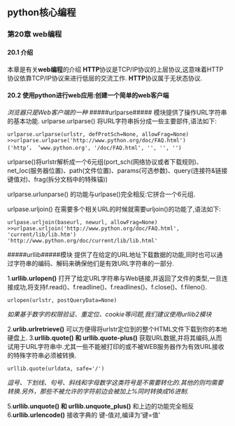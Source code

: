## python核心编程 ##
### 第20章 web编程 ###
#### 20.1 介绍 ####
本章是有关**web编程**的介绍 
**HTTP**协议是TCP/IP协议的上层协议,这意味着HTTP协议依靠TCP/IP协议来进行低层的交流工作. 
**HTTP**协议属于无状态协议. 
#### 20.2 使用python进行web应用:创建一个简单的web客户端 ####
_浏览器只是Web客户端的一种_
#####urlparse##### 模块提供了操作URL字符串的基本功能. 
urlparse.urlparse() 将URL字符串拆分成一些主要部件,语法如下:

    urlparse.urlparse(urlstr, defProtSch=None, allowFrag=None)
	>>urlparse.urlparse('http://www.python.org/doc/FAQ.html')
	('http‘， ‘www.python.org', '/doc/FAQ.html', '', '', '')

urlparse()将urlstr解析成一个6元组(port_sch(网络协议或者下载规则)、net_loc(服务器位置)、path(文件位置)、params(可选参数)、query(连接符&链接键值对)、frag(拆分文档中的特殊锚)) 
 
urlparse.urlunparse() 的功能与urlpase()完全相反:它拼合一个6元组. 
 
urlpase.urljoin() 在需要多个相关URL的时候就需要urljoin()的功能了,语法如下: 

    urlpase.urljoin(baseurl, newurl, allowFrag=None)
	>>urlpase.urljoin('http://www.python.org/doc/FAQ.html', 'current/lib/lib.htm')
	'http://www.python.org/doc/current/lib/lib.html'


#####urllib#####模块 提供了在给定的URL地址下载数据的功能,同时也可以通过字符串的编码、解码来确保他们是有效URL字符串的一部分. 

1.**urllib.urlopen()** 打开了给定URL字符串与Web链接,并返回了文件的类型,一旦连接成功,将支持f.read()、f.readline()、f.readlines()、f.close()、f.fileno(). 

	urlopen(urlstr, postQueryData=None)

_如果基于数字的权限验证、重定位、cookie等问题,我们建议使用urllib2模块_

2.**urlib.urlretrieve()** 可以方便得将urlstr定位到的整个HTML文件下载到你的本地硬盘上. 
3.**urllib.quote() 和 urllib.quote-plus()** 获取URL数据,并将其编码,从而试用于URL字符串中.尤其一些不能被打印的或不被WEB服务器作为有效URL接收的特殊字符串必须被转换. 

    urllib.quote(urldata, safe='/')

_逗号、下划线、句号、斜线和字母数字这类符号是不需要转化的.其他的则均需要转换.另外，那些不被允许的字符前边会被加上%同时转换成16进制._

5.**urllib.unquote() 和 urllib.unquote_plus()** 和上边的功能完全相反 
6.**urllib.urlencode()** 接收字典的 键-值对,编译为'键=值' 


